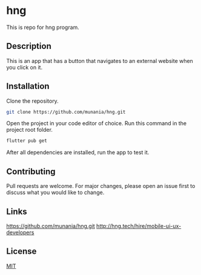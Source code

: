 # hng
This is repo for hng program.

## Description
This is an app that has a button that navigates to an external website when you click on it.

## Installation
Clone the repository.

```bash
git clone https://github.com/munania/hng.git
```

Open the project in your code editor of choice.
Run this command in the project root folder.

```bash
flutter pub get
```

After all dependencies are installed, run the app to test it.

## Contributing

Pull requests are welcome. For major changes, please open an issue first
to discuss what you would like to change.

## Links
https://github.com/munania/hng.git
http://hng.tech/hire/mobile-ui-ux-developers

## License
[MIT](https://choosealicense.com/licenses/mit/)